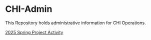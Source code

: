 # CHI-Admin

This Repository holds administrative information for CHI Operations.

[2025 Spring Project Activity](LINK)  

